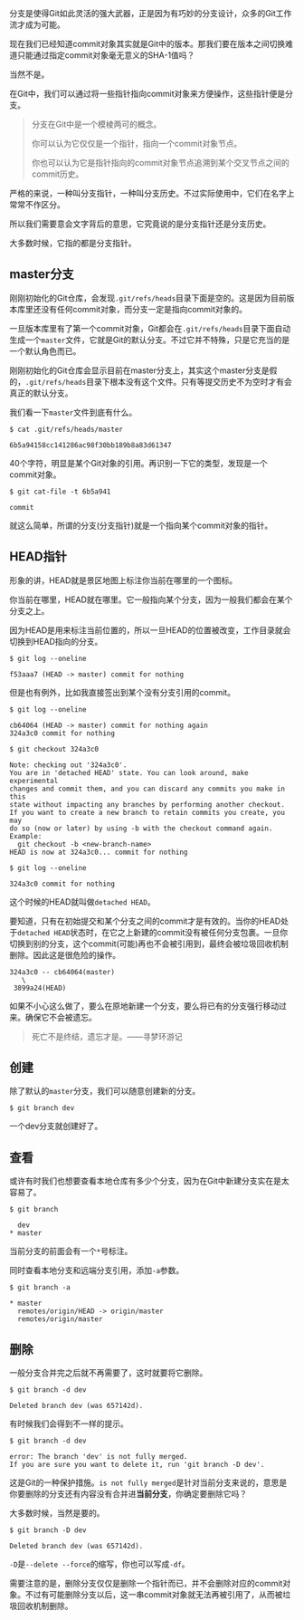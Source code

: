 分支是使得Git如此灵活的强大武器，正是因为有巧妙的分支设计，众多的Git工作流才成为可能。

现在我们已经知道commit对象其实就是Git中的版本。那我们要在版本之间切换难道只能通过指定commit对象毫无意义的SHA-1值吗？

当然不是。

在Git中，我们可以通过将一些指针指向commit对象来方便操作，这些指针便是分支。

> 分支在Git中是一个模棱两可的概念。
>
> 你可以认为它仅仅是一个指针，指向一个commit对象节点。
>
> 你也可以认为它是指针指向的commit对象节点追溯到某个交叉节点之间的commit历史。

严格的来说，一种叫分支指针，一种叫分支历史。不过实际使用中，它们在名字上常常不作区分。

所以我们需要意会文字背后的意思，它究竟说的是分支指针还是分支历史。

大多数时候，它指的都是分支指针。

## master分支

刚刚初始化的Git仓库，会发现`.git/refs/heads`目录下面是空的。这是因为目前版本库里还没有任何commit对象，而分支一定是指向commit对象的。

一旦版本库里有了第一个commit对象，Git都会在`.git/refs/heads`目录下面自动生成一个`master`文件，它就是Git的默认分支。不过它并不特殊，只是它充当的是一个默认角色而已。

刚刚初始化的Git仓库会显示目前在master分支上，其实这个master分支是假的，`.git/refs/heads`目录下根本没有这个文件。只有等提交历史不为空时才有会真正的默认分支。

我们看一下`master`文件到底有什么。

```
$ cat .git/refs/heads/master

6b5a94158cc141286ac98f30bb189b8a83d61347
```

40个字符，明显是某个Git对象的引用。再识别一下它的类型，发现是一个commit对象。

```
$ git cat-file -t 6b5a941

commit
```

就这么简单，所谓的分支(分支指针)就是一个指向某个commit对象的指针。

## HEAD指针

形象的讲，HEAD就是景区地图上标注你当前在哪里的一个图标。

你当前在哪里，HEAD就在哪里。它一般指向某个分支，因为一般我们都会在某个分支之上。

因为HEAD是用来标注当前位置的，所以一旦HEAD的位置被改变，工作目录就会切换到HEAD指向的分支。

```
$ git log --oneline

f53aaa7 (HEAD -> master) commit for nothing
```

但是也有例外，比如我直接签出到某个没有分支引用的commit。

```
$ git log --oneline

cb64064 (HEAD -> master) commit for nothing again
324a3c0 commit for nothing
```

```
$ git checkout 324a3c0

Note: checking out '324a3c0'.
You are in 'detached HEAD' state. You can look around, make experimental
changes and commit them, and you can discard any commits you make in this
state without impacting any branches by performing another checkout.
If you want to create a new branch to retain commits you create, you may
do so (now or later) by using -b with the checkout command again. Example:
  git checkout -b <new-branch-name>
HEAD is now at 324a3c0... commit for nothing
```

```
$ git log --oneline

324a3c0 commit for nothing
```

这个时候的HEAD就叫做`detached HEAD`。

要知道，只有在初始提交和某个分支之间的commit才是有效的。当你的HEAD处于`detached HEAD`状态时，在它之上新建的commit没有被任何分支包裹。一旦你切换到别的分支，这个commit(可能)再也不会被引用到，最终会被垃圾回收机制删除。因此这是很危险的操作。

```
324a3c0 -- cb64064(master)
   \
 3899a24(HEAD)
```

如果不小心这么做了，要么在原地新建一个分支，要么将已有的分支强行移动过来。确保它不会被遗忘。

> 死亡不是终结，遗忘才是。——寻梦环游记

## 创建

除了默认的`master`分支，我们可以随意创建新的分支。

```
$ git branch dev
```

一个dev分支就创建好了。

## 查看

或许有时我们也想要查看本地仓库有多少个分支，因为在Git中新建分支实在是太容易了。

```
$ git branch

  dev
* master
```

当前分支的前面会有一个`*`号标注。

同时查看本地分支和远端分支引用，添加`-a`参数。

```
$ git branch -a

* master
  remotes/origin/HEAD -> origin/master
  remotes/origin/master
```

## 删除

一般分支合并完之后就不再需要了，这时就要将它删除。

```
$ git branch -d dev

Deleted branch dev (was 657142d).
```

有时候我们会得到不一样的提示。

```
$ git branch -d dev

error: The branch 'dev' is not fully merged.
If you are sure you want to delete it, run 'git branch -D dev'.
```

这是Git的一种保护措施。`is not fully merged`是针对当前分支来说的，意思是你要删除的分支还有内容没有合并进**当前分支**，你确定要删除它吗？

大多数时候，当然是要的。

```
$ git branch -D dev

Deleted branch dev (was 657142d).
```

`-D`是`--delete --force`的缩写，你也可以写成`-df`。

需要注意的是，删除分支仅仅是删除一个指针而已，并不会删除对应的commit对象。不过有可能删除分支以后，这一串commit对象就无法再被引用了，从而被垃圾回收机制删除。
